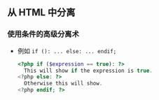 ## 从 HTML 中分离

### 使用条件的高级分离术
* 例如 `if (): ... else: ... endif;`
    ```php
    <?php if ($expression == true): ?>
      This will show if the expression is true.
    <?php else: ?>
      Otherwise this will show.
    <?php endif; ?>
    ```
